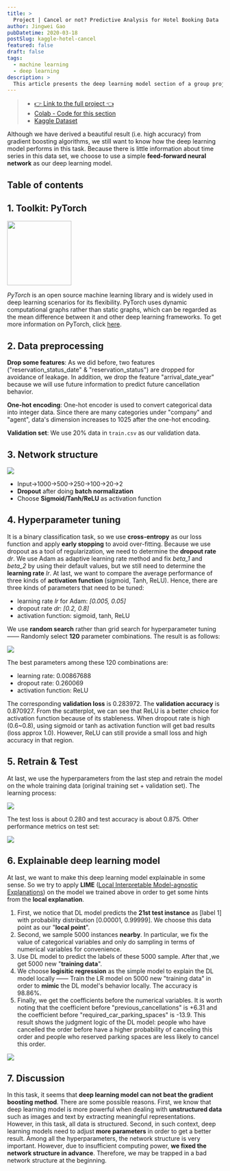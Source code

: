 ```yaml
---
title: >
  Project | Cancel or not? Predictive Analysis for Hotel Booking Data
author: Jingwei Gao
pubDatetime: 2020-03-18
postSlug: kaggle-hotel-cancel
featured: false
draft: false
tags:
  - machine learning
  - deep learning
description: >
  This article presents the deep learning model section of a group project aimed at predicting whether a hotel booking will be cancelled (a Kaggle competition).
---
```


> - [👉 Link to the full project 👈](https://github.com/LobbyBoy-Dray/PHBS_MLF_2019_Project)
> - [Colab - Code for this section](https://drive.google.com/file/d/1tcqmtkpZdIR0qgnDTeY34Mlj11_x--q-/view?usp=sharing)
> - [Kaggle Dataset](https://www.kaggle.com/datasets/jessemostipak/hotel-booking-demand)

Although we have derived a beautiful result (i.e. high accuracy) from gradient boosting algorithms, we still want to know how the deep learning model performs in this task. Because there is little information about time series in this data set, we choose to use a simple **feed-forward neural network** as our deep learning model.

## Table of contents

## 1. Toolkit: PyTorch

<img src="https://pytorch.org/assets/images/pytorch-logo.png" width="150">

_PyTorch_ is an open source machine learning library and is widely used in deep learning scenarios for its flexibility. PyTorch uses dynamic computational graphs rather than static graphs, which can be regarded as the mean difference between it and other deep learning frameworks. To get more information on PyTorch, click [here](https://pytorch.org/).

## 2. Data preprocessing

**Drop some features**: As we did before, two features ("reservation_status_date" & "reservation_status") are dropped for avoidance of leakage. In addition, we drop the feature "arrival_date_year" because we will use future information to predict future cancellation behavior.

**One-hot encoding**: One-hot encoder is used to convert categorical data into integer data. Since there are many categories under "company" and "agent", data's dimension increases to 1025 after the one-hot encoding.

**Validation set**: We use 20% data in `train.csv` as our validation data.

## 3. Network structure

<img src="/assets/structure.png" align="center">

- Input→1000→500→250→100→20→2
- **Dropout** after doing **batch normalization**
- Choose **Sigmoid/Tanh/ReLU** as activation function

## 4. Hyperparameter tuning

It is a binary classification task, so we use **cross-entropy** as our loss function and apply **early stopping** to avoid over-fitting. Because we use dropout as a tool of regularization, we need to determine the **dropout rate** _dr_. We use Adam as adaptive learning rate method and fix _beta_1_ and _beta_2_ by using their default values, but we still need to determine the **learning rate** _lr_. At last, we want to compare the average performance of three kinds of **activation function** (sigmoid, Tanh, ReLU). Hence, there are three kinds of parameters that need to be tuned:

- learning rate _lr_ for Adam: _[0.005, 0.05]_
- dropout rate _dr_: _[0.2, 0.8]_
- activation function: sigmoid, tanh, ReLU

We use **random search** rather than grid search for hyperparameter tuning —— Randomly select **120** parameter combinations. The result is as follows:

<img src="/assets/tune.png" align="center">

The best parameters among these 120 combinations are:

- learning rate: 0.00867688
- dropout rate: 0.260069
- activation function: ReLU

The corresponding **validation loss** is 0.283972. The **validation accuracy** is 0.870927. From the scatterplot, we can see that ReLU is a better choice for activation function because of its stableness. When dropout rate is high (0.6~0.8), using sigmoid or tanh as activation function will get bad results (loss approx 1.0). However, ReLU can still provide a small loss and high accuracy in that region.

## 5. Retrain & Test

At last, we use the hyperparameters from the last step and retrain the model on the whole training data (original training set + validation set). The learning process:

<img src="/assets/retrain.png" align="center">

The test loss is about 0.280 and test accuracy is about 0.875. Other performance metrics on test set:

<img src="/assets/pmetrics.png" align="center">

## 6. Explainable deep learning model

At last, we want to make this deep learning model explainable in some sense. So we try to apply **LIME** ([Local Interpretable Model-agnostic Explanations](https://arxiv.org/pdf/1606.05386.pdf)) on the model we trained above in order to get some hints from the **local explanation**.

1. First, we notice that DL model predicts the **21st test instance** as [label 1] with probability distribution [0.00001, 0.99999]. We choose this data point as our "**local point**".
2. Second, we sample 5000 instances **nearby**. In particular, we fix the value of categorical variables and only do sampling in terms of numerical variables for convenience.
3. Use DL model to predict the labels of these 5000 sample. After that ,we get 5000 new "**training data**".
4. We choose **logisitic regression** as the simple model to explain the DL model locally —— Train the LR model on 5000 new "training data" in order to **mimic** the DL model's behavior locally. The accuracy is 98.86%.
5. Finally, we get the coefficients before the numerical variables. It is worth noting that the coefficient before "previous_cancellations" is +6.31 and the coefficient before "required_car_parking_spaces" is -13.9. This result shows the judgment logic of the DL model: people who have cancelled the order before have a higher probability of canceling this order and people who reserved parking spaces are less likely to cancel this order.

<img src="/assets/LIME.png" align="center">

## 7. Discussion

In this task, it seems that **deep learning model can not beat the gradient boosting method**. There are some possible reasons. First, we know that deep learning model is more powerful when dealing with **unstructured data** such as images and text by extracting meaningful representations. However, in this task, all data is structured. Second, in such context, deep learning models need to adjust **more parameters** in order to get a better result. Among all the hyperparameters, the network structure is very important. However, due to insufficient computing power, **we fixed the network structure in advance**. Therefore, we may be trapped in a bad network structure at the beginning.

